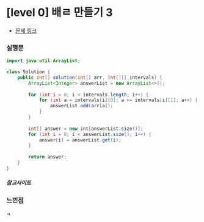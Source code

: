 # [level 0] 배ㄹ 만들기 3

* [문제 링크](https://school.programmers.co.kr/learn/courses/30/lessons/181895)


### 실행문
```java
import java.util.ArrayList;

class Solution {
    public int[] solution(int[] arr, int[][] intervals) {
        ArrayList<Integer> answerList = new ArrayList<>(); 
        
        for (int i = 0; i < intervals.length; i++) {
            for (int a = intervals[i][0]; a <= intervals[i][1]; a++) {
                answerList.add(arr[a]);
            }
        }
        
        int[] answer = new int[answerList.size()];
        for (int i = 0; i < answerList.size(); i++) {
            answer[i] = answerList.get(i);
        }
        
        return answer;
    }
}
```


##### 참고사이트


### 느낀점
```
ㅋ
``` 